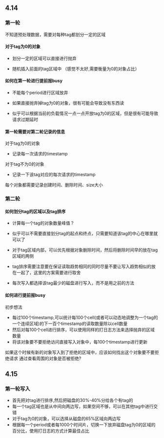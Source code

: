 ## 4.14

### 第一轮

不知道预处理数据，需要对每种tag都划分一定的区域

#### 对于tag为0的对象
* 划分一定的区域可以直接进行抛弃

* 随机插入前面的tag区域中 （感觉不太好,需要衡量为0的对象占比）

#### 如何在第一轮进行提前报busy
* 不能每个period进行区域放弃

* 如果直接抛弃掉tag为0的对象，很有可能会导致没有东西读

* 似乎可以根据当前的负载情况一点一点开放tag为0的区域，但是很有可能导致请求过期延时

#### 第一轮需要对第二轮记录的信息

对于tag为0的对象
* 记录每一次请求的timestamp

对于tag不为0的对象
* 记录一下该tag对应的每次请求的timestamp

每个对象都需要记录创建时间、删除时间、size大小

### 第二轮

#### 如何划分tag的区域以及tag排序
* 计算每一个tag的对象数量峰值？

* 似乎可以不需要直接划分tag的起点和终点，只需要知道该tag的中心在哪里就可以了

* 对于tag区域内部，可以优先根据对象删除时间，然后将删除时间早的放在tag区域的两侧

* tag排序需要注意要在保证读取趋势相同的同时尽量不要让写入趋势相似的放在一起了，这里的方案需要进行取舍

* 每次写入都选择该tag最少的磁盘进行写入，而不是用之前的方法

#### 如何进行提前报busy

初步想法

* 每过100个timestamp,可以统计每100个cell(或者可以动态地调整为一个tag的一个连续区域)的下一百个timestamp的读取数量除以cell数量
* 然后对每100个cell进行排序，可以使用同样的打日志方法来选择抛弃的区域数量
* 将该对象要不要拒绝访问直接写入对象中，每100个timestamp进行更新

如果这个时候有新的对象写入到了拒绝的区域中，应该如何找出这个对象要不要拒绝请求
通过查看周围的对象是否被拒绝?


## 4.15

### 第一轮写入
* 首先把对tag进行排序,然后把磁盘的30%-40%分给各个有tag的
* 每一个tag区域也是从中间向两边写，如果空间不够，可以在其他tag中进行交错
* 对于tag为0的对象，可以选择从磁盘的65%区域向两边写
* 根据每一个period或者每1000个时间片，切换一下放弃磁盘tag为0的区域的百分比，使用打日志的方式计算最佳占比